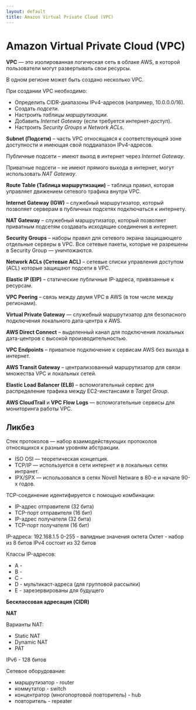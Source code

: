 ```yaml
---
layout: default
title: Amazon Virtual Private Cloud (VPC)
---
```

# Amazon Virtual Private Cloud (VPC)

**VPC** — это изолированная логическая сеть в облаке AWS, в которой пользователи могут развертывать свои ресурсы.

В одном регионе может быть создано несколько VPC.

При создании VPC необходимо:
* Определить CIDR-диапазоны IPv4-адресов (например, 10.0.0.0/16).
* Создать *подсети*.
* Настроить *таблицы маршрутизации*.
* Добавить *Internet Gateway* (если требуется интернет-доступ).
* Настроить *Security Groups* и *Network ACLs*.

**Subnet (Подсети)** – часть VPC относящаяся к соответствующей зоне доступности и имеющая свой поддиапазон IPv4-адресов.

Публичные подсети – имеют выход в интернет через *Internet Gateway*.

Приватные подсети – не имеют прямого выхода в интернет, могут использовать *NAT Gateway*.

**Route Table (Таблица маршрутизации)** – таблица правил, которая управляет движением сетевого трафика внутри VPC.

**Internet Gateway (IGW)** – служебный маршрутизатор, который позволяет серверам в публичных подсетях подключаться к интернету.

**NAT Gateway** – служебный маршрутизатор, который позволяет приватным подсетям создавать исходящие соединения в интернет.

**Security Groups** – наборы правил для сетевого экрана защищающего отдельные серверы в VPC. Все сетевые пакеты, которые не разрешены в Security Group — уничтожаются.

**Network ACLs (Сетевые ACL)** – сетевые списки управления доступом (ACL) которые защищают подсети в VPC.

**Elastic IP (EIP)** – статические публичные IP-адреса, привязанные к ресурсам.

**VPC Peering** – связь между двумя VPC в AWS (в том числе между регионами).

**Virtual Private Gateway** — служебный маршрутизатор для безопасного подключения локального дата-центра к AWS.

**AWS Direct Connect** – выделенный канал для подключения локальных дата-центров с высокой производительностью.

**VPC Endpoints** – приватное подключение к сервисам AWS без выхода в интернет.

**AWS Transit Gateway** – централизованный маршрутизатор для связи множества VPC и локальных сетей.

**Elastic Load Balancer (ELB)** – вспомогательный сервис для распределение трафика между EC2-инстансами в *Target Group*.

**AWS CloudTrail** и **VPC Flow Logs** — вспомогательные сервисы для мониторинга работы VPC.

## Ликбез

Стек протоколов — набор взаимодействующих протоколов относящихся к разным уровням абстракции.
- ISO OSI — теоретическая концепция.
- TCP/IP — используется в сети интернет и в локальных сетях интранет.
- IPX/SPX — использовался в сетях Novell Netware в 80-е и начале 90-х годов.

TCP-соединение идентифируется с помощью комбинации:
- IP-адрес отправителя (32 бита)
- TCP-порт отправителя (16 бит)
- IP-адрес получателя (32 бита)
- TCP-порт получателя (16 бит)

IP-адреса:
192.168.1.5
0-255 - валидные значения октета
Октет - набор из 8 битов
IPv4 состоит из 32 битов

Классы IP-адресов:
* A - 
* B - 
* C - 
* D - мультикаст-адреса (для групповой рассылки)
* E - зарезервированы для будущего

**Бесклассовая адресация (CIDR)**

**NAT**

Варианты NAT:
* Static NAT
* Dynamic NAT
* PAT

IPv6 - 128 битов

Сетевое оборудование:
- маршрутизатор - router
- коммутатор - switch
- концентратор (многопортовой повторитель) - hub
- повторитель - repeater


